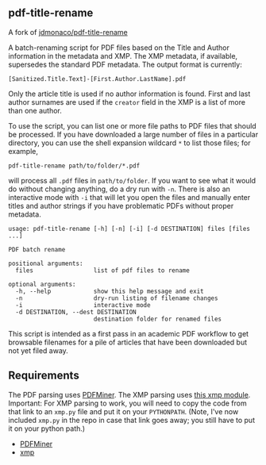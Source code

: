 pdf-title-rename
----------------
A fork of [jdmonaco/pdf-title-rename](https://github.com/jdmonaco/pdf-title-rename)

A batch-renaming script for PDF files based on the Title and Author information in the metadata and XMP. The XMP metadata, if available, supersedes the standard PDF metadata. The output format is currently:

    [Sanitized.Title.Text]-[First.Author.LastName].pdf

Only the article title is used if no author information is found. First and last author surnames are used if the `creator` field in the XMP is a list of more than one author. 

To use the script, you can list one or more file paths to PDF files that should be processed. If you have downloaded a large number of files in a particular directory, you can use the shell expansion wildcard `*` to list those files; for example,

    pdf-title-rename path/to/folder/*.pdf

will process all `.pdf` files in `path/to/folder`. If you want to see what it would do without changing anything, do a dry run with `-n`. There is also an interactive mode with `-i` that will let you open the files and manually enter titles and author strings if you have problematic PDFs without proper metadata.

    usage: pdf-title-rename [-h] [-n] [-i] [-d DESTINATION] files [files ...]

    PDF batch rename

    positional arguments:
      files                 list of pdf files to rename

    optional arguments:
      -h, --help            show this help message and exit
      -n                    dry-run listing of filename changes
      -i                    interactive mode
      -d DESTINATION, --dest DESTINATION
                            destination folder for renamed files

This script is intended as a first pass in an academic PDF workflow to get browsable filenames for a pile of articles that have been downloaded but not yet filed away.

## Requirements

The PDF parsing uses [PDFMiner](https://github.com/pdfminer/pdfminer.six). The XMP parsing uses [this xmp module](http://blog.matt-swain.com/post/25650072381/a-lightweight-xmp-parser-for-extracting-pdf-metadata-in). Important: For XMP parsing to work, you will need to copy the code from that link to an `xmp.py` file and put it on your `PYTHONPATH`. (Note, I've now included `xmp.py` in the repo in case that link goes away; you still have to put it on your python path.)

 * [PDFMiner](https://github.com/pdfminer/pdfminer.six)
 * [xmp](http://blog.matt-swain.com/post/25650072381/a-lightweight-xmp-parser-for-extracting-pdf-metadata-in)
